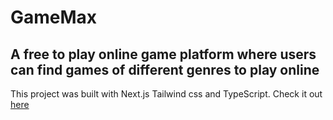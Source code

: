 # GameMax

## A free to play online game platform where users can find games of different genres to play online

This project was built with Next.js Tailwind css and TypeScript.
Check it out [here](https://game-max-tjf2.vercel.app/)


